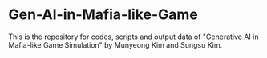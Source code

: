 # Gen-AI-in-Mafia-like-Game
This is the repository for codes, scripts and output data of "Generative AI in Mafia-like Game Simulation" by Munyeong Kim and Sungsu Kim.
